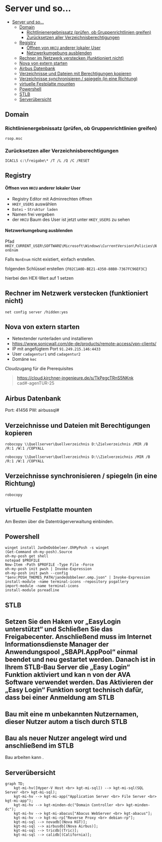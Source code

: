 <!--- Comments are Fun --->

# Server und so...

<!-- TOC -->
- [Server und so...](#server-und-so)
  - [Domain](#domain)
    - [Richtlinienergebnissatz (prüfen, ob Gruppenrichtlinien greifen)](#richtlinienergebnissatz-prüfen-ob-gruppenrichtlinien-greifen)
    - [Zurücksetzen aller Verzeichnisberechtigungen](#zurücksetzen-aller-verzeichnisberechtigungen)
  - [Registry](#registry)
      - [Öffnen von `HKCU` anderer lokaler User](#öffnen-von-hkcu-anderer-lokaler-user)
      - [Netzwerkumgebung ausblenden](#netzwerkumgebung-ausblenden)
  - [Rechner im Netzwerk verstecken (funktioniert nicht)](#rechner-im-netzwerk-verstecken-funktioniert-nicht)
  - [Nova von extern starten](#nova-von-extern-starten)
  - [Airbus Datenbank](#airbus-datenbank)
  - [Verzeichnisse und Dateien mit Berechtigungen kopieren](#verzeichnisse-und-dateien-mit-berechtigungen-kopieren)
  - [Verzeichnisse synchronisieren / spiegeln (in eine Richtung)](#verzeichnisse-synchronisieren--spiegeln-in-eine-richtung)
  - [virtuelle Festplatte mounten](#virtuelle-festplatte-mounten)
  - [Powershell](#powershell)
  - [STLB](#stlb)
  - [Serverübersicht](#serverübersicht)
<!-- /TOC -->

## Domain

### Richtlinienergebnissatz (prüfen, ob Gruppenrichtlinien greifen)

`rsop.msc`

### Zurücksetzen aller Verzeichnisberechtigungen

`ICACLS c:\freigabe\* /T /L /Q /C /RESET`

## Registry

#### Öffnen von `HKCU` anderer lokaler User

- Registry Editor mit Adminrechten öffnen
- `HKEY_USERS` auswählen
- `Datei` - `Struktur laden`
- Namen frei vergeben
- der `HKCU` Baum des User ist jetzt unter `HKEY_USERS` zu sehen

#### Netzwerkumgebung ausblenden

Pfad `HKEY_CURRENT_USER\SOFTWARE\Microsoft\Windows\CurrentVersion\Policies\NonEnum`

Falls `NonEnum` nicht existiert, einfach erstellen.

folgenden Schlüssel erstellen
`{F02C1A0D-BE21-4350-88B0-7367FC96EF3C}`

hierbei den HEX-Wert auf 1 setzen

## Rechner im Netzwerk verstecken (funktioniert nicht)

`net config server /hidden:yes`

## Nova von extern starten

- Netextender runterladen und installieren 
- https://www.sonicwall.com/de-de/products/remote-access/vpn-clients/ 
- IP mit angefügtem Port `91.249.215.146:4433`
- User `cadagentur1` und `cadagentur2`
- Domäne `kec` 

Cloudzugang für die Prerequisites

> https://cloud.kirchner-ingenieure.de/s/TkPegcTRnS5NKnk  
> cad#-agenTUR-25  

## Airbus Datenbank

Port: 41456
PW: airbussql#

## Verzeichnisse und Dateien mit Berechtigungen kopieren

`robocopy \\Quellserver\Quellverzeichnis D:\Zielverzeichnis /MIR /B /R:1 /W:1 /COPYALL`

`robocopy \\Quellserver\Quellverzeichnis D:\\Zielverzeichnis /MIR /B /R:1 /W:1 /COPYALL`

## Verzeichnisse synchronisieren / spiegeln (in eine Richtung)

`robocopy`

## virtuelle Festplatte mounten

Am Besten über die Datenträgerverwaltung einbinden.

## Powershell

```
winget install JanDeDobbeleer.OhMyPosh -s winget
(Get-Command oh-my-posh).Source
oh-my-posh get shell
notepad $PROFILE
New-Item -Path $PROFILE -Type File -Force
oh-my-posh init pwsh | Invoke-Expression
oh-my-posh init pwsh --config "$env:POSH_THEMES_PATH/jandedobbeleer.omp.json" | Invoke-Expression
install-module -name terminal-icons -repository psgallery
import-module -name terminal-icons
install-module psreadline
```

## STLB

Setzen Sie den Haken vor „EasyLogin unterstützt“ und Schließen Sie das Freigabecenter. 
Anschließend muss im Internet Informationsdienste Manager der Anwendungspool 
„SBAPI.AppPool“ einmal beendet und neu gestartet werden. 
Danach ist in Ihrem STLB-Bau Server die „Easy Login“ Funktion aktiviert und kan
n von der AVA Software verwendet 
werden.
Das Aktivieren der „Easy Login“ Funktion sorgt technisch dafür, dass 
bei einer Anmeldung 
am STLB
-
Bau mit eine
m unbekannten Nutzernamen, dieser Nutzer autom
a
tisch durch 
STLB
-
Bau als neuer Nutzer angelegt wird und anschließend im STLB
-
Bau arbeiten kann
.

## Serverübersicht

```mermaid
graph TD;
    kgt-mi-hv([Hyper-V Host <br> kgt-mi-sql]) --> kgt-mi-sql(SQL Server <br> kgt-mi-sql);
    kgt-mi-hv --> kgt-mi-app("Application Server <br> File Server <br> kgt-mi-app");
    kgt-mi-hv --> kgt-minden-dc("Domain Controller <br> kgt-minden-dc");
    kgt-mi-hv --> kgt-mi-abacus["Abacus WebServer <br> kgt-abacus"];
    kgt-mi-hv --> kgt-mi-rp["Reverse Proxy <br> debian-rp"];
    kgt-mi-sql --> novadb[(Nova KGT)];
    kgt-mi-sql --> airbusdb[(Nova Airbus)];
    kgt-mi-sql --> tricdb[(Tric)];
    kgt-mi-sql --> calidb[(California)];
```


<!---
$${\small \text{Font size is small, eg. $\sum{x_i = 10}$}}$$

inline $\LARGE \text{Hello!}$

$\small Hello!$

$\text{\.{V}=10}$

Der Volumentstrom $\small \text{\.{V}}$ beträgt 200m³/h ${m^3}

$\Huge Hello!$
$\huge Hello!$
$\LARGE Hello!$
$\Large Hello!$
$\large Hello!$
$\normalsize Hello!$
$\small Hello!$
$\scriptsize Hello!$
$\tiny Hello!$
--->


<!---
test $\ \.{V}=10$

$\sqrt{3x-1}+(1+x)^2$  
$$\sqrt{3x-1}+(1+x)^2$$
--->

<!--- <br> für Zeilenumbruch. \n geht auch, sollte man aber nicht nutzen --->



